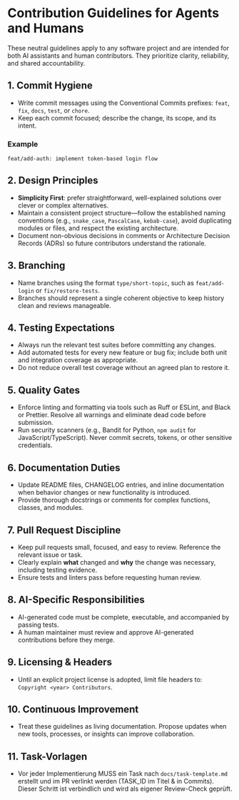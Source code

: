 # Contribution Guidelines for Agents and Humans

These neutral guidelines apply to any software project and are intended for both AI assistants and human contributors. They prioritize clarity, reliability, and shared accountability.

## 1. Commit Hygiene
- Write commit messages using the Conventional Commits prefixes: `feat`, `fix`, `docs`, `test`, or `chore`.
- Keep each commit focused; describe the change, its scope, and its intent.

### Example
```
feat/add-auth: implement token-based login flow
```

## 2. Design Principles
- **Simplicity First**: prefer straightforward, well-explained solutions over clever or complex alternatives.
- Maintain a consistent project structure—follow the established naming conventions (e.g., `snake_case`, `PascalCase`, `kebab-case`), avoid duplicating modules or files, and respect the existing architecture.
- Document non-obvious decisions in comments or Architecture Decision Records (ADRs) so future contributors understand the rationale.

## 3. Branching
- Name branches using the format `type/short-topic`, such as `feat/add-login` or `fix/restore-tests`.
- Branches should represent a single coherent objective to keep history clean and reviews manageable.

## 4. Testing Expectations
- Always run the relevant test suites before committing any changes.
- Add automated tests for every new feature or bug fix; include both unit and integration coverage as appropriate.
- Do not reduce overall test coverage without an agreed plan to restore it.

## 5. Quality Gates
- Enforce linting and formatting via tools such as Ruff or ESLint, and Black or Prettier. Resolve all warnings and eliminate dead code before submission.
- Run security scanners (e.g., Bandit for Python, `npm audit` for JavaScript/TypeScript). Never commit secrets, tokens, or other sensitive credentials.

## 6. Documentation Duties
- Update README files, CHANGELOG entries, and inline documentation when behavior changes or new functionality is introduced.
- Provide thorough docstrings or comments for complex functions, classes, and modules.

## 7. Pull Request Discipline
- Keep pull requests small, focused, and easy to review. Reference the relevant issue or task.
- Clearly explain **what** changed and **why** the change was necessary, including testing evidence.
- Ensure tests and linters pass before requesting human review.

## 8. AI-Specific Responsibilities
- AI-generated code must be complete, executable, and accompanied by passing tests.
- A human maintainer must review and approve AI-generated contributions before they merge.

## 9. Licensing & Headers
- Until an explicit project license is adopted, limit file headers to: `Copyright <year> Contributors`.

## 10. Continuous Improvement
- Treat these guidelines as living documentation. Propose updates when new tools, processes, or insights can improve collaboration.

## 11. Task-Vorlagen
- Vor jeder Implementierung MUSS ein Task nach `docs/task-template.md` erstellt und im PR verlinkt werden (TASK_ID im Titel & in Commits). Dieser Schritt ist verbindlich und wird als eigener Review-Check geprüft.

